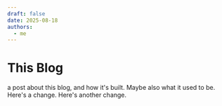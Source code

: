 ```yaml
---
draft: false
date: 2025-08-18
authors:
  - me
---
```


# This Blog
a post about this blog, and how it's built. Maybe also what it used to be. Here's a change. Here's another change.